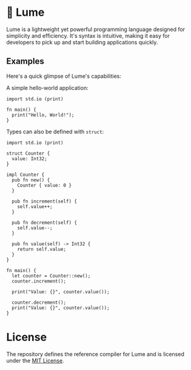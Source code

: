# 🌙 Lume

Lume is a lightweight yet powerful programming language designed for simplicity and efficiency. It's syntax is intuitive, making it easy for developers to pick up and start building applications quickly. 

## Examples

Here's a quick glimpse of Lume's capabilities:

A simple hello-world application:
```lm
import std.io (print)

fn main() {
  print("Hello, World!");
}
```

Types can also be defined with `struct`:
```lm
import std.io (print)

struct Counter {
  value: Int32;
}

impl Counter {
  pub fn new() {
    Counter { value: 0 }
  }

  pub fn increment(self) {
    self.value++;
  }

  pub fn decrement(self) {
    self.value--;
  }

  pub fn value(self) -> Int32 {
    return self.value;
  }
}

fn main() {
  let counter = Counter::new();
  counter.increment();

  print("Value: {}", counter.value());

  counter.decrement();
  print("Value: {}", counter.value());
}
```

# License

The repository defines the reference compiler for Lume and is licensed under the [MIT License](./LICENSE.md).